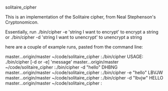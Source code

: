 solitaire_cipher

This is an implementation of the Solitaire cipher, from Neal Stephenson's 
Cryptonomicon.  

Essentially, run 
./bin/cipher -e 'string I want to encrypt'
to encrypt a string
or
./bin/cipher -d 'string I want to unencrypt'
to unencrypt a string

here are a couple of example runs, pasted from the command line:

master...origin/master ~/code/solitaire_cipher :./bin/cipher 
USAGE:  ./bin/cipher [-d or -e] 'message'
master...origin/master ~/code/solitaire_cipher :./bin/cipher -d "hello"
DHBNG
master...origin/master ~/code/solitaire_cipher :./bin/cipher -e "hello"
LBVJW
master...origin/master ~/code/solitaire_cipher :./bin/cipher -d "lbvjw"
HELLO
master...origin/master ~/code/solitaire_cipher :
